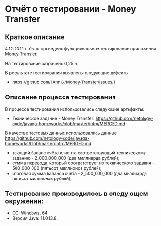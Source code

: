  Отчёт о тестировании - Money Transfer 
 ========================

 Краткое описание
 --------------------------
4.12.2021 г. было проведено функциональное тестирование приложения Money Transfer.

На тестирование затрачено 0,25 ч.

В результате тестирования выявлены следующие дефекты:
* https://github.com/1AnnGi/Money-Transfer/issues/1

Описание процесса тестирования
------------------------------
В процессе тестирования использовались следующие артефакты:

* Техническое задание - Money Transfer: https://github.com/netology-code/javaqa-homeworks/blob/master/intro/MERGED.md

В качестве тестовых данных использовались данные https://github.com/netology-code/javaqa-homeworks/blob/master/intro/MERGED.md:

* текущий баланс счёта клиента соответствующий техническому заданию - 2_000_000_000 (два миллиарда рублей);
* сумма перевода, который соответствует из технического задания - 500_000_000 (пятьсот миллионов рублей);
* итоговая сумма баланса счёта - 2_500_000_000 (два миллиарда пятьсот миллионов рублей);

Тестирование производилось в следующем окружении:
------------------------------
* ОС: Windows, 64;
* Версия Java: 11.0.13.8.






